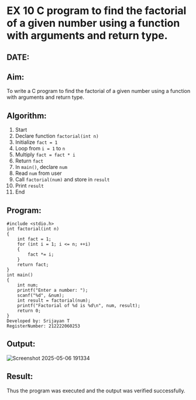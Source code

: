 # EX 10 C program to find the factorial of a given number using a function with arguments and return type.
## DATE:
## Aim:
To write a C program to find the factorial of a given number using a function with arguments and return type.

## Algorithm:
1. Start  
2. Declare function `factorial(int n)`  
3. Initialize `fact = 1`  
4. Loop from `i = 1` to `n`  
5. Multiply `fact = fact * i`  
6. Return `fact`  
7. In `main()`, declare `num`  
8. Read `num` from user  
9. Call `factorial(num)` and store in `result`  
10. Print `result`  
11. End 

## Program:
```
#include <stdio.h>
int factorial(int n)
{
    int fact = 1;
    for (int i = 1; i <= n; ++i)
    {
        fact *= i;
    }
    return fact;
}
int main()
{
    int num;
    printf("Enter a number: ");
    scanf("%d", &num);
    int result = factorial(num);
    printf("Factorial of %d is %d\n", num, result);
    return 0;
}
Developed by: Srijayan T
RegisterNumber: 212222060253

```
## Output:
![Screenshot 2025-05-06 191334](https://github.com/user-attachments/assets/9f7cc8d2-6f98-4b02-b1b5-177c0a69fa1c)

## Result:
Thus the program was executed and the output was verified successfully.
